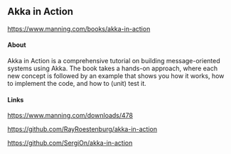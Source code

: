## Akka in Action

https://www.manning.com/books/akka-in-action

#### About

Akka in Action is a comprehensive tutorial on building message-oriented systems using Akka. The book takes a hands-on approach, where each new concept is followed by an example that shows you how it works, how to implement the code, and how to (unit) test it.

#### Links

https://www.manning.com/downloads/478

https://github.com/RayRoestenburg/akka-in-action

https://github.com/SergiOn/akka-in-action


